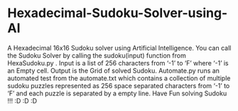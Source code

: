 # Hexadecimal-Sudoku-Solver-using-AI
A Hexadecimal 16x16 Sudoku solver using Artificial Intelligence.
You can call the Sudoku Solver by calling the sudoku(input) function from HexaSudoku.py .
Input is a list of 256 characters from ‘-1’ to ‘F’ where ‘-1’ is an Empty cell.
Output is the Grid of solved Sudoku. 
Automate.py runs an automated test from the automate.txt which contains a collection of multiple sudoku puzzles represented as 256 space separated characters from ‘-1’ to ‘F’ and each puzzle is separated by a empty line.
Have Fun solving Sudoku !!! :D :D :D

